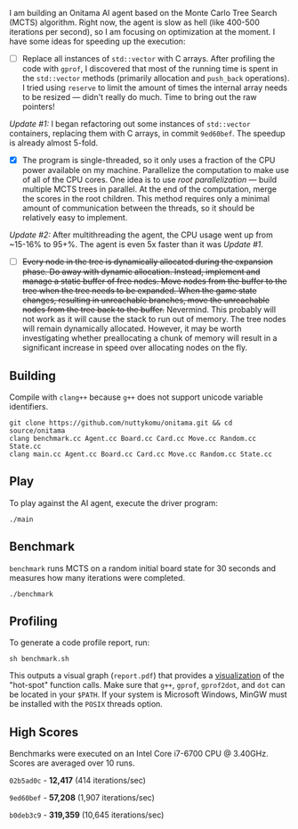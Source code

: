 I am building an Onitama AI agent based on the Monte Carlo Tree Search (MCTS) algorithm. Right now, the agent is slow as hell (like 400-500 iterations per second), so I am focusing on optimization at the moment. I have some ideas for speeding up the execution:

- [ ] Replace all instances of `std::vector` with C arrays. After profiling the code with `gprof`, I discovered that most of the running time is spent in the `std::vector` methods (primarily allocation and `push_back` operations). I tried using `reserve` to limit the amount of times the internal array needs to be resized — didn't really do much. Time to bring out the raw pointers!

*Update #1:* I began refactoring out some instances of `std::vector` containers, replacing them with C arrays, in commit `9ed60bef`. The speedup is already almost 5-fold.

- [x] The program is single-threaded, so it only uses a fraction of the CPU power available on my machine. Parallelize the computation to make use of all of the CPU cores. One idea is to use *root parallelization* — build multiple MCTS trees in parallel. At the end of the computation, merge the scores in the root children. This method requires only a minimal amount of communication between the threads, so it should be relatively easy to implement.

*Update #2:* After multithreading the agent, the CPU usage went up from ~15-16% to 95+%. The agent is even 5x faster than it was *Update #1*.

- [ ] ~~Every node in the tree is dynamically allocated during the expansion phase. Do away with dynamic allocation. Instead, implement and manage a static buffer of free nodes. Move nodes from the buffer to the tree when the tree needs to be expanded. When the game state changes, resulting in unreachable branches, move the unreachable nodes from the tree back to the buffer.~~ Nevermind. This probably will not work as it will cause the stack to run out of memory. The tree nodes will remain dynamically allocated. However, it may be worth investigating whether preallocating a chunk of memory will result in a significant increase in speed over allocating nodes on the fly.

## Building

Compile with `clang++` because `g++` does not support unicode variable identifiers.

```
git clone https://github.com/nuttykomu/onitama.git && cd source/onitama
clang benchmark.cc Agent.cc Board.cc Card.cc Move.cc Random.cc State.cc
clang main.cc Agent.cc Board.cc Card.cc Move.cc Random.cc State.cc
```

## Play

To play against the AI agent, execute the driver program:

```
./main
```

## Benchmark

`benchmark` runs MCTS on a random initial board state for 30 seconds and measures how many iterations were completed.

```
./benchmark
```

## Profiling

To generate a code profile report, run:

```
sh benchmark.sh
```

This outputs a visual graph (`report.pdf`) that provides a [visualization](https://github.com/jrfonseca/gprof2dot#output) of the "hot-spot" function calls. Make sure that `g++`, `gprof`, `gprof2dot`, and `dot` can be located in your `$PATH`. If your system is Microsoft Windows, MinGW must be installed with the `POSIX` threads option.

## High Scores

Benchmarks were executed on an Intel Core i7-6700 CPU @ 3.40GHz. Scores are averaged over 10 runs.

`02b5ad0c` - **12,417** (414 iterations/sec)

`9ed60bef` - **57,208** (1,907 iterations/sec)

`b0deb3c9` - **319,359** (10,645 iterations/sec)
